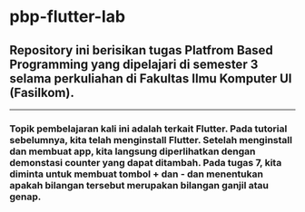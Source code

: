 # pbp-flutter-lab

## Repository ini berisikan tugas Platfrom Based Programming yang dipelajari di semester 3 selama perkuliahan di Fakultas Ilmu Komputer UI (Fasilkom).
---
### Topik pembelajaran kali ini adalah terkait Flutter. Pada tutorial sebelumnya, kita telah menginstall Flutter. Setelah menginstall dan membuat app, kita langsung diperlihatkan dengan demonstasi counter yang dapat ditambah. Pada tugas 7, kita diminta untuk membuat tombol + dan - dan menentukan apakah bilangan tersebut merupakan bilangan ganjil atau genap.
